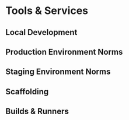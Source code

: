 # Tools & Services

## Local Development
## Production Environment Norms
## Staging Environment Norms
## Scaffolding
## Builds & Runners